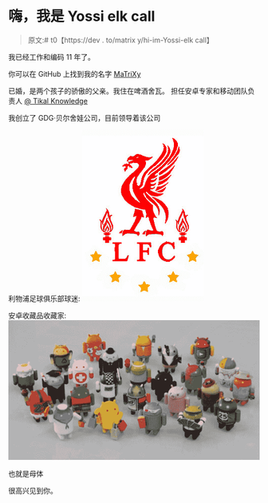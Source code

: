 # 嗨，我是 Yossi elk call

> 原文:# t0【https://dev . to/matrix y/hi-im-Yossi-elk call】

我已经工作和编码 11 年了。

你可以在 GitHub 上找到我的名字 [MaTriXy](https://github.com/MaTriXy)

已婚，是两个孩子的骄傲的父亲。我住在啤酒舍瓦。
担任安卓专家和移动团队负责人 [@ Tikal Knowledge](http://www.tikalk.com/)

我创立了 GDG·贝尔舍娃公司，目前领导着该公司

利物浦足球俱乐部球迷:
[![LFC fan](img/ca2389ce89e9d1a451ec8647c8f360bb.png "Liverpool FC fan")](https://res.cloudinary.com/practicaldev/image/fetch/s--PBOFedWN--/c_limit%2Cf_auto%2Cfl_progressive%2Cq_auto%2Cw_880/https://karllusbec.files.wordpress.com/2011/01/liverbird_by_clj21.jpg)

安卓收藏品收藏家:
[![Android collectibles](img/df0979a9676bfbfb4a8e989ea0b98443.png "Android collectibles collector")](https://res.cloudinary.com/practicaldev/image/fetch/s--48QoaSBy--/c_limit%2Cf_auto%2Cfl_progressive%2Cq_auto%2Cw_880/https://cdn.cultofandroid.com/wp-content/uploads/2012/10/cubifybcollectibles.jpg)

也就是母体

很高兴见到你。